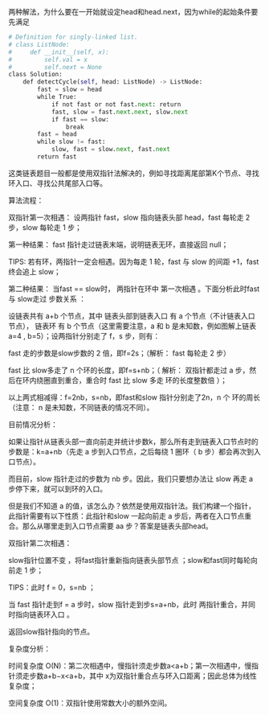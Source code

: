 两种解法，为什么要在一开始就设定head和head.next，因为while的起始条件要先满足

```python
# Definition for singly-linked list.
# class ListNode:
#     def __init__(self, x):
#         self.val = x
#         self.next = None
class Solution:
    def detectCycle(self, head: ListNode) -> ListNode:
        fast = slow = head
        while True:
            if not fast or not fast.next: return 
            fast, slow = fast.next.next, slow.next
            if fast == slow:
                break
        fast = head
        while slow != fast:
            slow, fast = slow.next, fast.next
        return fast
```

这类链表题目一般都是使用双指针法解决的，例如寻找距离尾部第K个节点、寻找环入口、寻找公共尾部入口等。

算法流程：

双指针第一次相遇： 设两指针 fast，slow 指向链表头部 head，fast 每轮走 2 步，slow 每轮走 1 步；

第一种结果： fast 指针走过链表末端，说明链表无环，直接返回 null；

TIPS: 若有环，两指针一定会相遇。因为每走 1 轮，fast 与 slow 的间距 +1，fast 终会追上 slow；

第二种结果： 当fast == slow时， 两指针在环中 第一次相遇 。下面分析此时fast 与 slow走过 步数关系 ：

设链表共有 a+b 个节点，其中 链表头部到链表入口 有 a 个节点（不计链表入口节点）， 链表环 有 b 个节点（这里需要注意，a 和 b 是未知数，例如图解上链表 a=4 , b=5）；设两指针分别走了 f，s 步，则有：

fast 走的步数是slow步数的 2 倍，即f=2s；（解析： fast 每轮走 2 步）

fast 比 slow多走了 n 个环的长度，即f=s+nb；（ 解析： 双指针都走过 a 步，然后在环内绕圈直到重合，重合时 fast 比 slow 多走 环的长度整数倍 ）；

以上两式相减得：f=2nb，s=nb，即fast和slow 指针分别走了2n，n 个 环的周长 （注意： n 是未知数，不同链表的情况不同）。

目前情况分析：

如果让指针从链表头部一直向前走并统计步数k，那么所有走到链表入口节点时的步数是：k=a+nb（先走 a 步到入口节点，之后每绕 1 圈环（ b 步）都会再次到入口节点）。

而目前，slow 指针走过的步数为 nb 步。因此，我们只要想办法让 slow 再走 a 步停下来，就可以到环的入口。

但是我们不知道 a 的值，该怎么办？依然是使用双指针法。我们构建一个指针，此指针需要有以下性质：此指针和slow 一起向前走 a 步后，两者在入口节点重合。那么从哪里走到入口节点需要 aa 步？答案是链表头部head。

双指针第二次相遇：

slow指针位置不变 ，将fast指针重新指向链表头部节点 ；slow和fast同时每轮向前走 1 步；

TIPS：此时 f = 0，s=nb ；

当 fast 指针走到f = a 步时，slow 指针走到步s=a+nb，此时 两指针重合，并同时指向链表环入口 。

返回slow指针指向的节点。

复杂度分析：

时间复杂度 O(N)：第二次相遇中，慢指针须走步数a<a+b；第一次相遇中，慢指针须走步数a+b−x<a+b，其中 x为双指针重合点与环入口距离；因此总体为线性复杂度；

空间复杂度 O(1)：双指针使用常数大小的额外空间。



